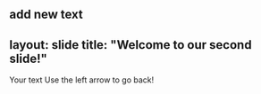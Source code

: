 add new text
---
layout: slide
title: "Welcome to our second slide!"
---
Your text
Use the left arrow to go back!
